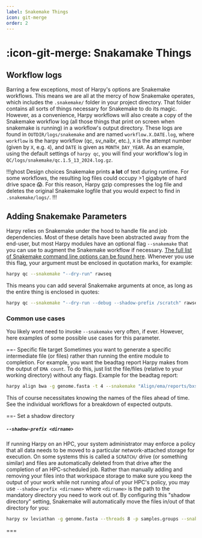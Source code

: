 ```yaml
---
label: Snakemake Things
icon: git-merge
order: 2
---
```


# :icon-git-merge: Snakamake Things
## Workflow logs
Barring a few exceptions, most of Harpy's options are Snakemake workflows.
This means we are all at the mercy of how Snakemake operates, which includes
the `.snakemake/` folder in your project directory. That folder contains
all sorts of things necessary for Snakemake to do its magic. However, as a
convenience, Harpy workflows will also create a copy of the Snakemake
workflow log (all those things that print on screen when snakemake is running)
in a workflow's output directory. These logs are found in `OUTDIR/logs/snakemake`
and are named `workflow.X.DATE.log`, where `workflow` is the harpy workflow
(qc, sv_naibr, etc.), `X` is the attempt number (given by `X`, e.g. `4`), and
`DATE` is given as `MONTH_DAY_YEAR`. As an example, using the default
settings of `harpy qc`, you will find your workflow's log in
`QC/logs/snakemake/qc.1.5_13_2024.log.gz`. 

!!!ghost Design choices
Snakemake prints **a lot** of text during runtime. For some workflows, the resulting log files
could occupy >1 gigabyte of hard drive space 😱. For this reason, Harpy gzip compresses the log file
and deletes the original Snakemake logfile that you would expect to find in `.snakemake/logs/`.
!!!

## Adding Snakemake Parameters
Harpy relies on Snakemake under the hood to handle file and job dependencies.
Most of these details have been abstracted away from the end-user, but most
Harpy modules have an optional flag `--snakemake` that you can use to augment
the Snakemake workflow if necessary. [The full list of Snakemake command line
options can be found here](https://snakemake.readthedocs.io/en/stable/executing/cli.html).
Whenever you use this flag, your argument must be enclosed in quotation marks, for example:
```bash
harpy qc --snakemake "--dry-run" rawseq
```
This means you can add several Snakemake arguments at once, as long as the entire thing is enclosed in quotes:
```bash
harpy qc --snakemake "--dry-run --debug --shadow-prefix /scratch" rawseq
```

### Common use cases
You likely wont need to invoke `--snakemake` very often, if ever. However, 
here examples of some possible use cases for this parameter.

==- Specific file target
Sometimes you want to generate a specific intermediate file (or files) rather than running the entire module to completion. For example,
you want the beadtag report Harpy makes from the output of `EMA count`. To do this, just list the file/files (relative
to your working directory) without any flags. Example for the beadtag report:
```bash
harpy align bwa -g genome.fasta -t 4 --snakemake "Align/ema/reports/bxstats.html" QC/
```
This of course necessitates knowing the names of the files ahead of time. See the individual workflows for a breakdown of expected outputs. 

==- Set a shadow directory
##### `--shadow-prefix <dirname>`
If running Harpy on an HPC, your system administrator may enforce a policy that all data needs to be moved to a particular
network-attached storage for execution. On some systems this is called a `SCRATCH/` drive (or something similar) and files
are automatically deleted from that drive after the completion of an HPC-scheduled job. Rather than manually adding and removing
your files into that workspace storage to make sure you keep the output of your work while not running afoul of your HPC's policy,
you may use `--shadow-prefix <dirname>` where `<dirname>` is the path to the mandatory directory you need to work out of. By 
configuring this "shadow directory" setting, Snakemake will automatically move the files in/out of that directory for you:
```bash
harpy sv leviathan -g genome.fasta --threads 8 -p samples.groups --snakemake "--shadow-prefix /SCRATCH/username/" Align/bwa
```
===
